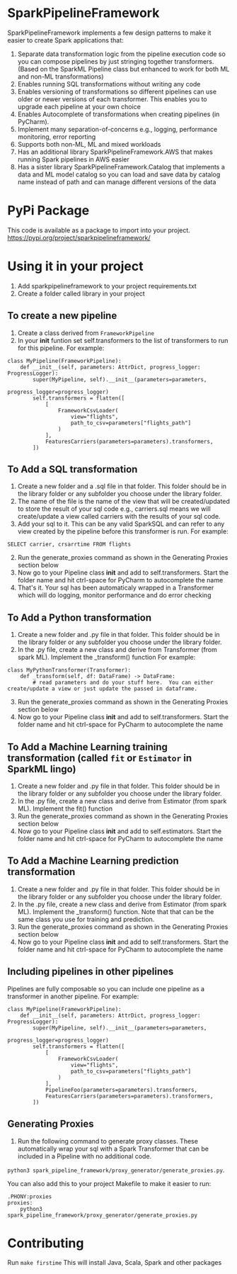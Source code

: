 # SparkPipelineFramework
SparkPipelineFramework implements a few design patterns to make it easier to create Spark applications that:
1. Separate data transformation logic from the pipeline execution code so you can compose pipelines by just stringing together transformers.  (Based on the SparkML Pipeline class but enhanced to work for both ML and non-ML transformations)
2. Enables running SQL transformations without writing any code
3. Enables versioning of transformations so different pipelines can use older or newer versions of each transformer.  This enables you to upgrade each pipeline at your own choice
4. Enables Autocomplete of transformations when creating pipelines (in PyCharm).
5. Implement many separation-of-concerns e.g., logging, performance monitoring, error reporting
6. Supports both non-ML, ML and mixed workloads
7. Has an additional library SparkPipelineFramework.AWS that makes running Spark pipelines in AWS easier
8. Has a sister library SparkPipelineFramework.Catalog that implements a data and ML model catalog so you can load and save data by catalog name instead of path and can manage different versions of the data

# PyPi Package
This code is available as a package to import into your project.
https://pypi.org/project/sparkpipelineframework/

# Using it in your project
1. Add sparkpipelineframework to your project requirements.txt
2. Create a folder called library in your project

## To create a new pipeline
1. Create a class derived from ```FrameworkPipeline```
2. In your __init__ funtion set self.transformers to the list of transformers to run for this pipeline.
For example:
```
class MyPipeline(FrameworkPipeline):
    def __init__(self, parameters: AttrDict, progress_logger: ProgressLogger):
        super(MyPipeline, self).__init__(parameters=parameters,
                                         progress_logger=progress_logger)
        self.transformers = flatten([
            [
                FrameworkCsvLoader(
                    view="flights",
                    path_to_csv=parameters["flights_path"]
                )
            ],
            FeaturesCarriers(parameters=parameters).transformers,
        ])
```

## To Add a SQL transformation
1. Create a new folder and a .sql file in that folder. This folder should be in the library folder or any subfolder you choose under the library folder.
2. The name of the file is the name of the view that will be created/updated to store the result of your sql code e.g., carriers.sql means we will create/update a view called carriers with the results of your sql code.
2. Add your sql to it.  This can be any valid SparkSQL and can refer to any view created by the pipeline before this transformer is run.  For example:
```
SELECT carrier, crsarrtime FROM flights
```
2. Run the generate_proxies command as shown in the Generating Proxies section below
3. Now go to your Pipeline class __init__ and add to self.transformers.  Start the folder name and hit ctrl-space for PyCharm to autocomplete the name
4. That's it.  Your sql has been automaticaly wrapped in a Transformer which will do logging, monitor performance and do error checking


## To Add a Python transformation
1. Create a new folder and .py file in that folder.  This folder should be in the library folder or any subfolder you choose under the library folder.
2. In the .py file, create a new class and derive from Transformer (from spark ML).  Implement the _transform() function
For example:
```
class MyPythonTransformer(Transformer):
	def _transform(self, df: DataFrame) -> DataFrame:
		# read parameters and do your stuff here.  You can either create/update a view or just update the passed in dataframe.
```
3. Run the generate_proxies command as shown in the Generating Proxies section below
3. Now go to your Pipeline class __init__ and add to self.transformers.  Start the folder name and hit ctrl-space for PyCharm to autocomplete the name

## To Add a Machine Learning training transformation (called ```fit``` or ```Estimator``` in SparkML lingo)
1. Create a new folder and .py file in that folder.  This folder should be in the library folder or any subfolder you choose under the library folder.
2. In the .py file, create a new class and derive from Estimator (from spark ML).  Implement the fit() function
3. Run the generate_proxies command as shown in the Generating Proxies section below
3. Now go to your Pipeline class __init__ and add to self.estimators.  Start the folder name and hit ctrl-space for PyCharm to autocomplete the name

## To Add a Machine Learning prediction transformation
1. Create a new folder and .py file in that folder.  This folder should be in the library folder or any subfolder you choose under the library folder.
2. In the .py file, create a new class and derive from Estimator (from spark ML).  Implement the _transform() function.  Note that that can be the same class you use for training and prediction.
3. Run the generate_proxies command as shown in the Generating Proxies section below
3. Now go to your Pipeline class __init__ and add to self.transformers.  Start the folder name and hit ctrl-space for PyCharm to autocomplete the name

## Including pipelines in other pipelines
Pipelines are fully composable so you can include one pipeline as a transformer in another pipeline.
For example:
```
class MyPipeline(FrameworkPipeline):
    def __init__(self, parameters: AttrDict, progress_logger: ProgressLogger):
        super(MyPipeline, self).__init__(parameters=parameters,
                                         progress_logger=progress_logger)
        self.transformers = flatten([
            [
                FrameworkCsvLoader(
                    view="flights",
                    path_to_csv=parameters["flights_path"]
                )
            ],
            PipelineFoo(parameters=parameters).transformers,
            FeaturesCarriers(parameters=parameters).transformers,
        ])
```

## Generating Proxies
1. Run the following command to generate proxy classes.  These automatically wrap your sql with a Spark Transformer that can be included in a Pipeline with no additional code. 

```python3 spark_pipeline_framework/proxy_generator/generate_proxies.py```.  

You can also add this to your project Makefile to make it easier to run: 

```
.PHONY:proxies
proxies:
	python3 spark_pipeline_framework/proxy_generator/generate_proxies.py
  ```

# Contributing
Run ```make firstime```
This will install Java, Scala, Spark and other packages
